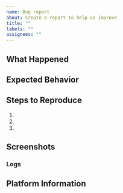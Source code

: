 ```yaml
---
name: Bug report
about: Create a report to help us improve
title: ""
labels: ""
assignees: ""
---
```


<!--
* Be sure to search open and closed issues for duplicates
* A detailed report will help us address your issue more quickly. Do your best!
-->

## What Happened

<!--Describe the issue in detail-->

## Expected Behavior

<!--Explain how what happened is different from what you wanted to happen-->

## Steps to Reproduce

<!--Explain the exact steps one would take to experience the issue. If applicable, add screenshots or screen recordings.-->

1.
2.
3.

## Screenshots

<!-- If applicable, add screenshots to help explain your problem.-->

### Logs

<!-- If applicable, please share logs or error messages:-->

## Platform Information

<!--
* The operating system you are using and its version
* The version of the software you are using such as "1.0", "Compiled from git", or "Latest release" if you're not sure but you have run updates
* Relevant hardware information such as graphics drivers, unconventional setups, etc.
-->

<!--Please be sure to preview your issue before saving. Thanks!-->
